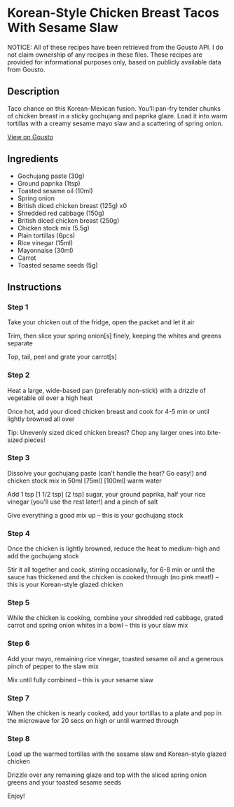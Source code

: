 # Korean-Style Chicken Breast Tacos With Sesame Slaw

NOTICE: All of these recipes have been retrieved from the Gousto API. I do not claim ownership of any recipes in these files. These recipes are provided for informational purposes only, based on publicly available data from Gousto.

## Description

Taco chance on this Korean-Mexican fusion. You’ll pan-fry tender chunks of chicken breast in a sticky gochujang and paprika glaze. Load it into warm tortillas with a creamy sesame mayo slaw and a scattering of spring onion.

[View on Gousto](https://www.gousto.co.uk/recipes/cookbook/korean-style-chicken-breast-tacos-with-sesame-slaw)

## Ingredients

- Gochujang paste (30g)
- Ground paprika (1tsp)
- Toasted sesame oil (10ml)
- Spring onion
- British diced chicken breast (125g) x0
- Shredded red cabbage (150g)
- British diced chicken breast (250g)
- Chicken stock mix (5.5g)
- Plain tortillas (6pcs)
- Rice vinegar (15ml)
- Mayonnaise (30ml)
- Carrot
- Toasted sesame seeds (5g)

## Instructions


### Step 1

Take your chicken out of the fridge, open the packet and let it air

Trim, then slice your spring onion[s] finely, keeping the whites and greens separate

Top, tail, peel and grate your carrot[s]


### Step 2

Heat a large, wide-based pan (preferably non-stick) with a drizzle of vegetable oil over a high heat

Once hot, add your diced chicken breast and cook for 4-5 min or until lightly browned all over

Tip: Unevenly sized diced chicken breast? Chop any larger ones into bite-sized pieces!


### Step 3

Dissolve your gochujang paste (can't handle the heat? Go easy!) and chicken stock mix in 50ml<span class="text-purple"> [75ml]</span> <span class="text-danger">[100ml]</span> warm water

Add 1 tsp<span class="text-danger"> <span class="text-purple">[1 1/2 tsp] </span>[2 tsp]</span> sugar, your ground paprika, half your rice vinegar (you'll use the rest later!) and a pinch of salt

Give everything a good mix up – this is your gochujang stock


### Step 4

Once the chicken is lightly browned, reduce the heat to medium-high and add the gochujang stock

Stir it all together and cook, stirring occasionally, for 6-8 min or until the sauce has thickened and the chicken is cooked through (no pink meat!) – this is your Korean-style glazed chicken


### Step 5

While the chicken is cooking, combine your shredded red cabbage, grated carrot and spring onion whites in a bowl – this is your slaw mix


### Step 6

Add your mayo, remaining rice vinegar, toasted sesame oil and a generous pinch of pepper to the slaw mix

Mix until fully combined – this is your sesame slaw


### Step 7

When the chicken is nearly cooked, add your tortillas to a plate and pop in the microwave for 20 secs on high or until warmed through

### Step 8

Load up the warmed tortillas with the sesame slaw and Korean-style glazed chicken

Drizzle over any remaining glaze and top with the sliced spring onion greens and your toasted sesame seeds

Enjoy!

